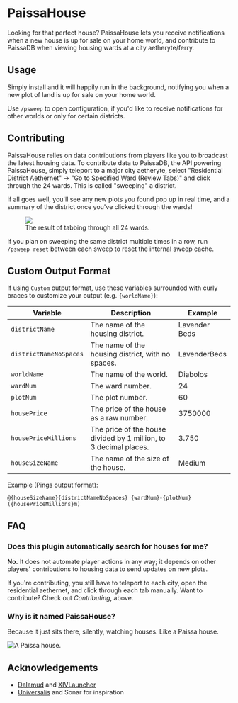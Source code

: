 # PaissaHouse
Looking for that perfect house? PaissaHouse lets you receive notifications when a new house is up for sale on your home world, and contribute to PaissaDB when viewing housing wards at a city aetheryte/ferry.

## Usage
Simply install and it will happily run in the background, notifying you when a new plot of land is up for sale on your home world.

Use `/psweep` to open configuration, if you'd like to receive notifications for other worlds or only for certain districts.

## Contributing
PaissaHouse relies on data contributions from players like you to broadcast the latest housing data. To contribute data to PaissaDB, the API powering PaissaHouse, simply teleport
to a major city aetheryte, select "Residential District Aethernet" -> "Go to Specified Ward (Review Tabs)" and click through the 24 wards. This is called "sweeping" a district.

If all goes well, you'll see any new plots you found pop up in real time, and a summary of the district once you've clicked through the wards!

<figure>
  <img src="https://cdn.discordapp.com/attachments/263128686004404225/842268996886724648/unknown.png">
  <figcaption>The result of tabbing through all 24 wards.</figcaption>
</figure>

If you plan on sweeping the same district multiple times in a row, run `/psweep reset` between each sweep to reset the internal sweep cache.

## Custom Output Format
If using `Custom` output format, use these variables surrounded with curly braces to customize your output (e.g. `{worldName}`):

| Variable               | Description                                                       | Example           |
|------------------------|-------------------------------------------------------------------|-------------------|
| `districtName`         | The name of the housing district.                                 | Lavender Beds     |
| `districtNameNoSpaces` | The name of the housing district, with no spaces.                 | LavenderBeds      |
| `worldName`            | The name of the world.                                            | Diabolos          |
| `wardNum`              | The ward number.                                                  | 24                |
| `plotNum`              | The plot number.                                                  | 60                |
| `housePrice`           | The price of the house as a raw number.                           | 3750000           |
| `housePriceMillions`   | The price of the house divided by 1 million, to 3 decimal places. | 3.750             |
| `houseSizeName`        | The name of the size of the house.                                | Medium            |

Example (Pings output format):
```
@{houseSizeName}{districtNameNoSpaces} {wardNum}-{plotNum} ({housePriceMillions}m)
```

## FAQ

### Does this plugin automatically search for houses for me?
**No.** It does not automate player actions in any way; it depends on other players' contributions to housing data to send updates on new plots.

If you're contributing, you still have to teleport to each city, open the residential aethernet, and click through each tab manually. Want to contribute?
Check out *Contributing*, above.

### Why is it named PaissaHouse?
Because it just sits there, silently, watching houses. Like a Paissa house.

![A Paissa house.](https://img2.finalfantasyxiv.com/accimg2/88/98/8898053ff4d9416da5a1a6a31d280ba42840161a.jpg)

## Acknowledgements

- [Dalamud](https://github.com/goatcorp/Dalamud) and [XIVLauncher](https://github.com/goatcorp/FFXIVQuickLauncher)
- [Universalis](https://github.com/Universalis-FFXIV/Universalis) and Sonar for inspiration
